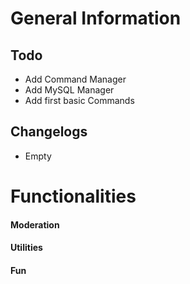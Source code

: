 # General Information
Todo
----
- Add Command Manager
- Add MySQL Manager
- Add first basic Commands

Changelogs
----------
- Empty

# Functionalities
#### Moderation

#### Utilities

#### Fun